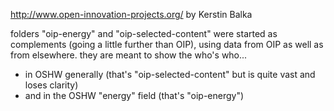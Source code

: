 http://www.open-innovation-projects.org/ by Kerstin Balka

folders "oip-energy" and "oip-selected-content" were started as complements (going a little further than OIP), using data from OIP as well as from elsewhere. they are meant to show the who's who... 

- in OSHW generally (that's "oip-selected-content" but is quite vast and loses clarity) 
- and in the OSHW "energy" field (that's "oip-energy")
